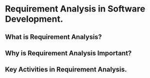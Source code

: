 # Requirement Analysis in Software Development.
## What is Requirement Analysis?
## Why is Requirement Analysis Important?
## Key Activities in Requirement Analysis.
